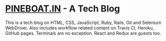 # [PINEBOAT.IN](https://www.pineboat.in/) - A Tech Blog

This is a tech blog on HTML, CSS, JavaScript, Ruby, Rails, Git and Selenium WebDriver. Also includes workflow related content on Travis CI, Heroku, GitHub pages. Terminals are no exception. React and Redux are guests too.

